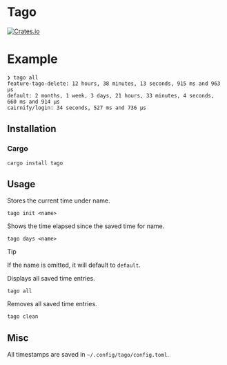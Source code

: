 # Tago

[![Crates.io](https://img.shields.io/badge/crates.io-v0.1.1-blue)](https://crates.io/crates/tago)

# Example

```
❯ tago all
feature-tago-delete: 12 hours, 38 minutes, 13 seconds, 915 ms and 963 µs
default: 2 months, 1 week, 3 days, 21 hours, 33 minutes, 4 seconds, 660 ms and 914 µs
cairnify/login: 34 seconds, 527 ms and 736 µs
```

## Installation

### Cargo

```
cargo install tago
```

## Usage

Stores the current time under name.


```
tago init <name>
```

Shows the time elapsed since the saved time for name.


```
tago days <name> 
```

> [!TIP]
> If the name is omitted, it will default to `default`.
>

Displays all saved time entries.


```
tago all
```

Removes all saved time entries.


```
tago clean
```

## Misc

All timestamps are saved in `~/.config/tago/config.toml`.